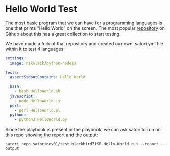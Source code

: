 # Hello World Test

The most basic program that we can have for a programming languages is one that prints "Hello World" on the screen. The most popular [repository](https://github.com/blackbird71SR/Hello-World) on Github about this has a great collection to start testing.

We have made a fork of that repository and created our own .satori.yml file within it to test 4 languages:

```yml
settings:
  image: nikolaik/python-nodejs
  
tests:
  assertStdoutContains: Hello World
  
  bash:
    - bash HelloWorld.sh
  javascript:
    - node HelloWorld.js
  perl:
    - perl HelloWorld.pl
  python:
    - python3 HelloWorld.py
```

Since the playbook is present in the playbook, we can ask satori to run on this repo showing the report and the output:

`satori repo satoridev01/test.blackbird71SR.Hello-World run --report --output`

